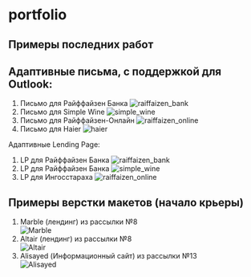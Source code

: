 # portfolio


Примеры последних работ
------
Адаптивные письма, с поддержкой для Outlook:
------

1. Письмо для Райффайзен Банка
![raiffaizen_bank](https://github.com/ptonixue/portfolio/blob/master/preview_mail_1.jpg "raiffaizen_bank")
2. Письмо для Simple Wine
![simple_wine](https://github.com/ptonixue/portfolio/blob/master/preview_mail_2.jpg "simple_wine")
3. Письмо для Райффайзен-Онлайн
![raiffaizen_online](https://github.com/ptonixue/portfolio/blob/master/preview_mail_3.jpg "raiffaizen_online")
4. Письмо для Haier
![haier](https://github.com/ptonixue/portfolio/blob/master/preview_mail_4.png "haier")

Адаптивные Lending Page:
1. LP для Райффайзен Банка
![raiffaizen_bank](https://github.com/ptonixue/portfolio/blob/master/preview_LP_1.jpg "raiffaizen_bank")
2. LP для Райффайзен Банка
![simple_wine](https://github.com/ptonixue/portfolio/blob/master/preview_LP_2.png "simple_wine")
3. LP для Ингосстараха
![raiffaizen_online](https://github.com/ptonixue/portfolio/blob/master/preview_LP_3.jpg "raiffaizen_online")


Примеры верстки макетов (начало крьеры)
------

1. Marble (лендинг) из рассылки №8  
![Marble](https://github.com/ptonixue/portfolio/blob/master/marble/index_preview.png "Marble")
2. Altair (лендинг) из рассылки №8  
![Altair](https://github.com/ptonixue/portfolio/blob/master/altair/index_preview.png "Altair")
3. Alisayed (Информационный сайт) из рассылки №13  
![Alisayed](https://github.com/ptonixue/portfolio/blob/master/alisayed/index_preview.png "Alisayed")
